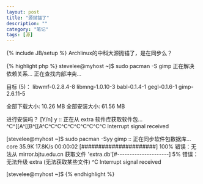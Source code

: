 ```yaml
---
layout: post
title: "源抛锚了"
description: ""
category: "笔记"
tags: [源]
---
```

{% include JB/setup %}
Archlinux的中科大源抛锚了，是在同步么？

{% highlight php %}
stevelee@myhost ~]$ sudo pacman -S gimp
正在解决依赖关系...
正在查找内部冲突...

目标 (5)： libwmf-0.2.8.4-8  libmng-1.0.10-3  babl-0.1.4-1  gegl-0.1.6-1
gimp-2.6.11-5

全部下载大小:   10.26 MB
全部安装大小:  61.56 MB

进行安装吗？ [Y/n] y
:: 正在从 extra 软件库获取软件包...
^C^[[A^[[B^[[A^C^C^C^C^C^C^C^C^C^C
Interrupt signal received

[stevelee@myhost ~]$ sudo pacman -Syy gimp
:: 正在同步软件包数据库...
core                     35.9K   17.8K/s 00:00:02 [######################] 100%
错误：无法从 mirror.bjtu.edu.cn 获取文件 'extra.db'[#---------------------]   5%
错误：无法升级 extra (无法获取某些文件)
^C
Interrupt signal received

[stevelee@myhost ~]$
{% endhighlight %}
